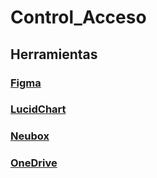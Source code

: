 # Control_Acceso
## Herramientas
### [Figma](https://www.figma.com/)
### [LucidChart](https://lucid.app/)
### [Neubox](https://neubox.com/)
### [OneDrive]()